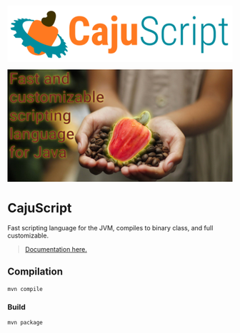![Logo](https://raw.githubusercontent.com/cajuscript/cajuscript/main/assets/logo.svg)

![image](https://raw.githubusercontent.com/cajuscript/cajuscript/main/assets/social.jpg)

# CajuScript

Fast scripting language for the JVM, compiles to binary class, and full customizable.

> [Documentation here.](https://github.com/cajuscript/cajuscript/blob/main/doc/README.md)

## Compilation

```
mvn compile
```
### Build

```
mvn package
```

